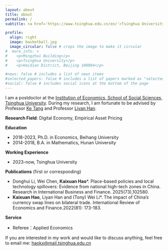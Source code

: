 ```yaml
---
layout: about
title: about
permalink: /
subtitle: <a href='https://www.tsinghua.edu.cn/en/'>Tsinghua University</a> 

profile:
  align: right
  image: basketball.jpg
  image_circular: false # crops the image to make it circular
#  more_info: >
#    <p>Mingzhai Building</p>
#    <p>Tsinghua University</p>
#    <p>Haidian District, Beijing 100084</p>

#news: false # includes a list of news items
#selected_papers: false # includes a list of papers marked as "selected={true}"
#social: false # includes social icons at the bottom of the page
---
```


I am a postdoctor at the [Institution of Economics, School of Social Sciences, Tsinghua University](https://www.tioe.tsinghua.edu.cn/). During my research, I am fortunate to be advised by Professor [Ke Tang](https://sites.google.com/view/ketangs-research-page/home) and Professor [Liyan Han](https://www.bimsa.cn/zh-CN/detail/lyhan.html).

**Research Field**: Digital Economy, Empirical Asset Pricing

**Education**
- 2018-2023, Ph.D. in Economics, Beihang University
- 2014-2018, B.A. in Mathematics, Hunan University

**Working Experience**
- 2023-now, Tsinghua University

**Publications** (first or corresponding)
- Donghui Li, Wei Chen, **Kaixuan Hao***. Place-based policies and local technology spillovers: Evidence from national high-tech zones in China. Research in International Business and Finance. 2025(73),102580.
- **Kaixuan Hao**, Liyan Han and (Tony) Wei Li*. The impact of China’s currency swap lines on bilateral trade. International Review of Economics and Finance.2022(81): 173-183.

**Service**
- Referee：Applied Economics


If you are interested in my work and would like to discuss anything, feel free to email me: haokx@mail.tsinghua.edu.cn


<!-- Write your biography here. Tell the world about yourself. Link to your favorite [subreddit](http://reddit.com). You can put a picture in, too. The code is already in, just name your picture `prof_pic.jpg` and put it in the `img/` folder.

Put your address / P.O. box / other info right below your picture. You can also disable any of these elements by editing `profile` property of the YAML header of your `_pages/about.md`. Edit `_bibliography/papers.bib` and Jekyll will render your [publications page](/al-folio/publications/) automatically.

Link to your social media connections, too. This theme is set up to use [Font Awesome icons](https://fontawesome.com/) and [Academicons](https://jpswalsh.github.io/academicons/), like the ones below. Add your Facebook, Twitter, LinkedIn, Google Scholar, or just disable all of them. -->

